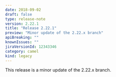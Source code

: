 ```yaml
---
date: 2018-09-02
draft: false 
type: release-note
version: 2.22.1
title: "Release 2.22.1"
preview: "Minor update of the 2.22.x branch"
apiBreaking: ""
knownIssues: ""
jiraVersionId: 12343346
category: camel
kind: legacy
---
```


This release is a minor update of the 2.22.x branch.
